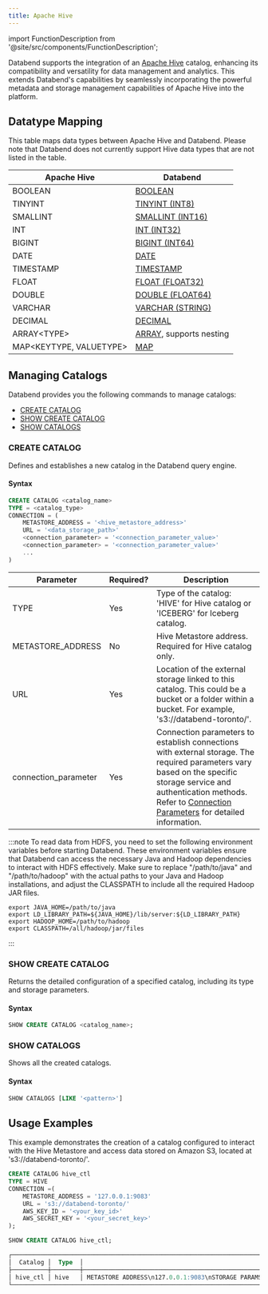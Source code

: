 ```yaml
---
title: Apache Hive
---
```

import FunctionDescription from '@site/src/components/FunctionDescription';

<FunctionDescription description="Introduced or updated: v1.2.83"/>

Databend supports the integration of an [Apache Hive](https://hive.apache.org/) catalog, enhancing its compatibility and versatility for data management and analytics. This extends Databend's capabilities by seamlessly incorporating the powerful metadata and storage management capabilities of Apache Hive into the platform.

## Datatype Mapping

This table maps data types between Apache Hive and Databend. Please note that Databend does not currently support Hive data types that are not listed in the table.

| Apache Hive         | Databend             |
| ------------------- | -------------------- |
| BOOLEAN             | [BOOLEAN](/sql/sql-reference/data-types/data-type-logical-types)              |
| TINYINT             | [TINYINT (INT8)](/sql/sql-reference/data-types/data-type-numeric-types#integer-data-types)       |
| SMALLINT            | [SMALLINT (INT16)](/sql/sql-reference/data-types/data-type-numeric-types#integer-data-types)     |
| INT                 | [INT (INT32)](/sql/sql-reference/data-types/data-type-numeric-types#integer-data-types)          |
| BIGINT              | [BIGINT (INT64)](/sql/sql-reference/data-types/data-type-numeric-types#integer-data-types)       |
| DATE                | [DATE](/sql/sql-reference/data-types/data-type-time-date-types)                 |
| TIMESTAMP           | [TIMESTAMP](/sql/sql-reference/data-types/data-type-time-date-types)            |
| FLOAT               | [FLOAT (FLOAT32)](/sql/sql-reference/data-types/data-type-numeric-types#floating-point-data-types)      |
| DOUBLE              | [DOUBLE (FLOAT64)](/sql/sql-reference/data-types/data-type-numeric-types#floating-point-data-types)     |
| VARCHAR             | [VARCHAR (STRING)](/sql/sql-reference/data-types/data-type-string-types)     |
| DECIMAL             | [DECIMAL](/sql/sql-reference/data-types/data-type-decimal-types)              |
| ARRAY&lt;TYPE&gt;    | [ARRAY](/sql/sql-reference/data-types/data-type-array-types), supports nesting |
| MAP&lt;KEYTYPE, VALUETYPE&gt; | [MAP](/sql/sql-reference/data-types/data-type-map)             |

## Managing Catalogs

Databend provides you the following commands to manage catalogs:

- [CREATE CATALOG](#create-catalog)
- [SHOW CREATE CATALOG](#show-create-catalog)
- [SHOW CATALOGS](#show-catalogs)

### CREATE CATALOG

Defines and establishes a new catalog in the Databend query engine.

#### Syntax

```sql
CREATE CATALOG <catalog_name>
TYPE = <catalog_type>
CONNECTION = (
    METASTORE_ADDRESS = '<hive_metastore_address>'
    URL = '<data_storage_path>'
    <connection_parameter> = '<connection_parameter_value>'
    <connection_parameter> = '<connection_parameter_value>'
    ...
)
```

| Parameter             | Required? | Description                                                                                                               | 
|-----------------------|-----------|---------------------------------------------------------------------------------------------------------------------------| 
| TYPE                  | Yes       | Type of the catalog: 'HIVE' for Hive catalog or 'ICEBERG' for Iceberg catalog.                                      | 
| METASTORE_ADDRESS     | No        | Hive Metastore address. Required for Hive catalog only.| 
| URL                   | Yes       | Location of the external storage linked to this catalog. This could be a bucket or a folder within a bucket. For example, 's3://databend-toronto/'.                       | 
| connection_parameter  | Yes       | Connection parameters to establish connections with external storage. The required parameters vary based on the specific storage service and authentication methods. Refer to [Connection Parameters](/sql/sql-reference/connect-parameters) for detailed information. |

:::note
To read data from HDFS, you need to set the following environment variables before starting Databend. These environment variables ensure that Databend can access the necessary Java and Hadoop dependencies to interact with HDFS effectively. Make sure to replace "/path/to/java" and "/path/to/hadoop" with the actual paths to your Java and Hadoop installations, and adjust the CLASSPATH to include all the required Hadoop JAR files.
```shell
export JAVA_HOME=/path/to/java
export LD_LIBRARY_PATH=${JAVA_HOME}/lib/server:${LD_LIBRARY_PATH}
export HADOOP_HOME=/path/to/hadoop
export CLASSPATH=/all/hadoop/jar/files
```
:::

### SHOW CREATE CATALOG

Returns the detailed configuration of a specified catalog, including its type and storage parameters.

#### Syntax

```sql
SHOW CREATE CATALOG <catalog_name>;
```

### SHOW CATALOGS

Shows all the created catalogs.

#### Syntax

```sql
SHOW CATALOGS [LIKE '<pattern>']
```

## Usage Examples

This example demonstrates the creation of a catalog configured to interact with the Hive Metastore and access data stored on Amazon S3, located at 's3://databend-toronto/'.

```sql
CREATE CATALOG hive_ctl 
TYPE = HIVE 
CONNECTION =(
    METASTORE_ADDRESS = '127.0.0.1:9083' 
    URL = 's3://databend-toronto/' 
    AWS_KEY_ID = '<your_key_id>' 
    AWS_SECRET_KEY = '<your_secret_key>' 
);

SHOW CREATE CATALOG hive_ctl;

┌──────────────────────────────────────────────────────────────────────────────────────────────────────────────────────────────────────────────┐
│  Catalog │  Type  │                                                          Option                                                          │
├──────────┼────────┼──────────────────────────────────────────────────────────────────────────────────────────────────────────────────────────┤
│ hive_ctl │ hive   │ METASTORE ADDRESS\n127.0.0.1:9083\nSTORAGE PARAMS\ns3 | bucket=databend-toronto,root=/,endpoint=https://s3.amazonaws.com │
└──────────────────────────────────────────────────────────────────────────────────────────────────────────────────────────────────────────────┘
```
